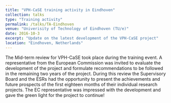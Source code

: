 ```yaml
---
title: "VPH-CaSE training activity in Eindhoven"
collection: talks
type: "Training activity"
permalink: /talks/TA-Eindhoven
venue: "Univerisity of Technology of Eindhoven (TU/e)"
date: 2016-10-3
excerpt: "Update on the latest development of the VPH-CaSE project"
location: "Eindhoven, Netherlands"
---
```


The Mid-term review for VPH-CaSE took place during the training event. A representative from the European Commission was invited to evaluate the development of the project and formulate recommendations to be followed in the remaining two years of the project. During this review the Supervisory Board and the ESRs had the opportunity to present the achievements and future prospects of the first eighteen months of their individual research projects. The EC representative was impressed with the development and gave the green light for the project to continue!
